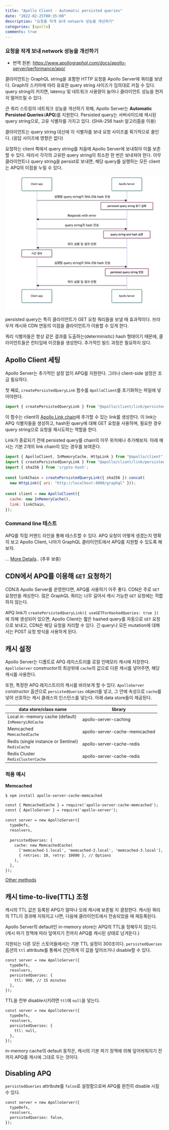 ```yaml
---
title: "Apollo Client - Automatic persisted queries"
date: "2022-02-25T00:35:00"
description: "요청을 작게 보내 network 성능을 개선하기"
categories: [apollo]
comments: true
---
```


### 요청을 작게 보내 network 성능을 개선하기

- 번역 원본: https://www.apollographql.com/docs/apollo-server/performance/apq/

클라이언트는 GraphQL string을 포함한 HTTP 요청을 Apollo Server에 쿼리를 보낸다. Graph의 스키마에 따라 유효한 query string 사이즈가 임의대로 커질 수 있다. query string이 커지면, latency 및 네트워크 사용량이 늘어나 클라이언트 성능을 현저히 떨어뜨릴 수 있다.

큰 쿼리 스트링의 네트워크 성능을 개선하기 위해, Apollo Server는 **Automatic Persisted Queries** (**APQ**)를 지원한다. Persisted query는 서버사이드에 캐시된 query string으로, 고유 식별자를 가지고 있다. (SHA-256 hash 알고리즘을 이용)

클라이언트는 query string 대신에 이 식별자를 보내 요청 사이즈를 획기적으로 줄인다. (응답 사이즈에 영향은 없다)

요청하는 client 쪽에서 query string를 처음에 Apollo Server에 보내줘야 이를 보존할 수 있다. 따라서 각각의 고유한 query string이 최소한 한 번은 보내져야 한다. 아무 클라이언트나 query string을 persist로 보내면, 해당 query를 실행하는 모든 client는 APQ의 이점을 누릴 수 있다.

![APQ](../../assets/automatic-persisted-query/apq.png)

persisted query는 특히 클라이언트가 GET 요청 쿼리들을 보낼 때 효과적이다. 브라우저 캐시와 CDN 연동의 이점을 클라이언트가 이용할 수 있게 한다.

쿼리 식별자들은 항상 같은 결과를 도출하는(deterministic) hash 형태이기 때문에, 클라이언트들은 런타임에 이것들을 생성한다. 추가적인 빌드 과정은 필요하지 않다.

## Apollo Client 세팅

Apollo Server는 추가적인 설정 없이 APQ를 지원한다. 그러나 client-side 설정은 조금 필요하다.

첫 째로, `createPersistedQueryLink` 함수를 `ApolloClient`를 초기화하는 파일에 넣어야한다.

```jsx
import { createPersistedQueryLink } from "@apollo/client/link/persisted-queries";
```

이 함수는 client의 [Apollo Link chain](https://www.apollographql.com/docs/react/api/link/introduction/)에 추가할 수 있는 link를 생성한다. 이 link는 APQ 식별자들을 생성하고, hash된 query에 대해 GET 요청을 사용하며, 필요한 경우 query string으로 요청을 재시도하는 역할을 한다.

Link가 종료되기 전에 persisted query를 chain의 아무 위치에나 추가해보자. 아래 예시는 기본 2개의 link chain이 있는 경우를 보여준다.

```jsx
import { ApolloClient, InMemoryCache, HttpLink } from "@apollo/client";
import { createPersistedQueryLink } from "@apollo/client/link/persisted-queries";
import { sha256 } from 'crypto-hash';

const linkChain = createPersistedQueryLink({ sha256 }).concat(
  new HttpLink({ uri: "http://localhost:4000/graphql" }));

const client = new ApolloClient({
  cache: new InMemoryCache(),
  link: linkChain,
});
```

### Command line 테스트

APQ를 직접 커맨드 라인을 통해 테스트할 수 있다. APQ 요청이 어떻게 생겼는지 명확히 보고 Apollo Client, 나아가 GraphQL 클라이언트에서 APQ를 지원할 수 있도록 해보자.

... [More Details](https://www.apollographql.com/docs/apollo-server/performance/apq/#command-line-testing).. (추후 보충)

## CDN에서 APQ를 이용해 `GET` 요청하기

CDN과 Apollo Server를 운영한다면, APQ를 사용하기 아주 좋다. CDN은 주로 `GET` 요청만을 캐싱한다. 많은 GraphQL 쿼리는 너무 길어서 캐시 가능한 `GET` 요청에는 적합하지 않는다.

APQ link가 `createPersistedQueryLink({ useGETForHashedQueries: true })` 에 의해 생성되어 있으면, Apollo Client는 짧은 hashed query를 자동으로 `GET` 요청으로 보내고, CDN은 해당 요청을 처리할 수 있다. 긴 query나 모든 mutation에 대해서는 POST 요청 방식을 사용하게 된다.

## 캐시 설정

Apollo Server는 디폴트로 APQ 레지스트리를 로컬 인메모리 캐시에 저장한다. `ApolloServer` constructor의 최상위에 `cache`의 값으로 다른 캐시를 넣어주면, 해당 캐시를 사용한다.

또한, 특정한 APQ 레지스트리의 캐시를 바라보게 할 수 있다. `ApolloServer` constructor 옵션으로 `persistedQueries` object를 넣고, 그 안에 속성으로 `cache`를 넣어 선호하는 캐시 클래스의 인스턴스를 넣는다. 아래 data store들이 제공된다.

| data store/class name | library |
| --- | --- |
| Local in-memory cache (default)<br>`InMemoryLRUCache` | apollo-server-caching |
| Memcached<br>`MemcachedCache` | apollo-server-cache-memcached |
| Redis (single instance or Sentinel)<br>`RedisCache` | apollo-server-cache-redis |
| Redis Cluster<br>`RedisClusterCache` | apollo-server-cache-redis |

### 적용 예시

**Memcached**
```tsx
$ npm install apollo-server-cache-memcached
```

```tsx
const { MemcachedCache } = require('apollo-server-cache-memcached');
const { ApolloServer } = require('apollo-server');

const server = new ApolloServer({
  typeDefs,
  resolvers,

  persistedQueries: {
    cache: new MemcachedCache(
      ['memcached-1.local', 'memcached-2.local', 'memcached-3.local'],
      { retries: 10, retry: 10000 }, // Options
    ),
  },
});
```

[Other methods](https://www.apollographql.com/docs/apollo-server/performance/apq/#cache-configuration)

## 캐시 time-to-live(TTL) 조정

캐시의 TTL 값은 등록된 APQ가 얼마나 오래 캐시에 보존될 지 결정한다. 캐시된 쿼리의 TTL이 경과해 지워지고 나면, 다음에 클라이언트에서 전송되었을 때 재등록된다. 

Apollo Server의 default인 in-memory store는 APQ의 TTL을 정해두지 않는다. (캐시 파기 정책에 따라 덮여지기 전까지 APQ를 캐시된 상태로 남겨둔다.) 

지원되는 다른 모든 스토어들에서는 기본 TTL 설정이 300초이다. `persistedQueries` 옵션의 `ttl` attribute를 통해서 간단하게 이 값을 덮어쓰거나 disable할 수 있다. 

```tsx
const server = new ApolloServer({
  typeDefs,
  resolvers,
  persistedQueries: {
    ttl: 900, // 15 minutes
  },
});
```

TTL을 전부 disable시키려면 `ttl`에 `null`을 넣는다.

```tsx
const server = new ApolloServer({
  typeDefs,
  resolvers,
  persistedQueries: {
    ttl: null,
  },
});
```

in-memory cache의 default 동작은, 캐시의 기본 파기 정책에 의해 덮어씌워지기 전까지 APQ를 캐시에 그대로 두는 것이다.

## Disabling APQ

`persistedQueries` attribute를 `false`로 설정함으로써 APQ를 완전히 disable 시킬 수 있다.

```tsx
const server = new ApolloServer({
  typeDefs,
  resolvers,
  persistedQueries: false,
});
```